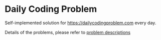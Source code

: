 # Daily Coding Problem
Self-implemented solution for https://dailycodingproblem.com every day.

Details of the problems, please refer to [problem descriptions](https://github.com/Jedshady/daily-coding-problem/blob/master/Problem%20Descriptions.md)

